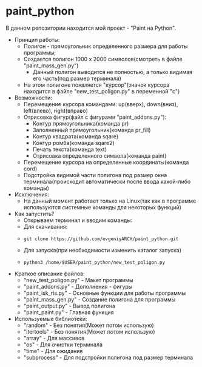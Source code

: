 # paint_python
В данном репозитории находится мой проект - "Paint на Python".
- Принцип работы:
  - Полигон - прямоугольник определенного размера для работы программы;
  - Создается полигон 1000 x 2000 символов(смотреть в файле "paint_mass_gen.py")
    - Данный полигон выводится не полностью, а только видимая его часть(под размер терминала) 
  - На этом полигоне появляется "курсор"(значок курсора находится в файле "new_test_poligon.py" в переменной "c")
- Возможности:
  - Перемещение курсора командами: up(вверх), down(вниз), left(влево), right(вправо)
  - Отрисовка фигур(файл с фигурами "paint_addons.py"):
    - Контур прямоугольника(команда pr)
    - Заполненный прямоугольник(команда pr_fill)
    - Контур квадрата(команда sqare)
    - Контур ромба(команда sqare2)
    - Печать текста(команда text)
    - Отрисовка определенного символа(команда paint)
  - Перемещение курсора на определенные координаты(команда cord)
  - Подстройка видимой части полигона под размер окна терминала(происходит автоматически после ввода какой-либо команды)
- Исключения:
  - На данный момент работает только на Linux(так как в программе используются системные команды для некоторых функций)
- Как запустить?
  - Открываем терминал и вводим команды:
  - Для скачивания:
  - ```
    git clone https://github.com/evgeniyARCH/paint_python.git
  - Для запуска(при необходимости изменить каталог запуска)
  - ```
    python3 /home/$USER/paint_python/new_test_poligon.py
- Краткое описание файлов:
  - "new_test_poligon.py" - Макет программы 
  - "paint_addons.py" - Дополнения - фигуры
  - "paint_isk_ris.py" - Основные функции для работы программы
  - "paint_mass_gen.py" - Создание полигона для программы
  - "paint_output.py" - Вывод полигона
  - "paint_paint.py" - Главная функция
- Используемые библиотеки:
  - "random" - Без понятия(Может потом использую)
  - "itertools" - Без понятия(Может потом использую)
  - "array" - Для массивов
  - "os" - Для очистки терминала
  - "time" - Для ожидания
  - "subprocess" - Для подстройки полигона под размер терминала
